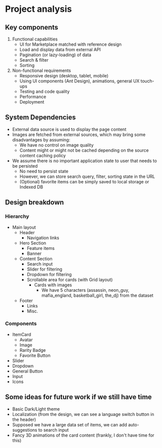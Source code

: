 # Project analysis

## Key components

1. Functional capabilities
    - UI for Marketplace matched with reference design
    - Load and display data from external API
    - Pagination (or lazy-loading) of data
    - Search & filter
    - Sorting
2. Non-functional requirements
    - Responsive design (desktop, tablet, mobile)
    - Using UI components (Ant Design), animations, general UX touch-ups
    - Testing and code quality
    - Performance
    - Deployment

## System Dependencies

- External data source is used to display the page content
- Images are fetched from external sources, which may bring some disadvantages by assuming:
    + We have no control on image quality
    + Content might or might not be cached depending on the source content caching policy
- We assume there is no important application state to user that needs to be persisted
    + No need to persist state
    + However, we can store search query, filter, sorting state in the URL
    + (Optional) favorite items can be simply saved to local storage or Indexed DB

## Design breakdown

### Hierarchy

- Main layout
    + Header
        - Navigation links
    + Hero Section
        - Feature items
        - Banner
    + Content Section
        - Search input
        - Slider for filtering
        - Dropdown for filtering
        - Scrollable area for cards (with Grid layout)
            + Cards with images
                - We have 5 characters (assassin, neon_guy, mafia_england, basketball_girl, the_dj) from the dataset
    + Footer
        - Links
        - Misc.

### Components

- ItemCard
  + Avatar
  + Image
  + Rarity Badge
  + Favorite Button
- Slider
- Dropdown
- General Button
- Input
- Icons

## Some ideas for future work if we still have time
- Basic Dark/Light theme
- Localization (from the design, we can see a language switch button in the header)
- Supposed we have a large data set of items, we can add auto-suggestions to search input
- Fancy 3D animations of the card content (frankly, I don't have time for this)
